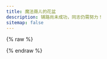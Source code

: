 ```yaml
---
title: 魔法薇ㄦ的花盆
description: 铺路尚未成功，同志仍需努力！
sitemap: false
---
```

<script type="importmap" data-pjax>
  {
    "imports": {
			"@fluentui/web-components": "https://cdn.jsdelivr.net/npm/@fluentui/web-components/+esm",
			"@vue/devtools-api": "https://cdn.jsdelivr.net/npm/@vue/devtools-api/+esm",
			"marked": "https://cdn.jsdelivr.net/npm/marked/+esm",
			"marked-highlight": "https://cdn.jsdelivr.net/npm/marked-highlight/+esm",
			"highlight.js": "https://cdn.jsdelivr.net/npm/highlight.js/+esm",
      "vue": "https://cdn.jsdelivr.net/npm/vue/dist/vue.esm-browser.prod.js",
			"vue-router": "https://cdn.jsdelivr.net/npm/vue-router/dist/vue-router.esm-browser.js"
    }
  }
</script>

<script type="module" data-pjax>
  import {
    provideFluentDesignSystem,
    fluentProgressRing,
    fluentTreeItem,
    fluentTreeView,
    accentBaseColor,
    SwatchRGB,
    fillColor,
    neutralLayerFloating,
    baseLayerLuminance,
    StandardLuminance
  } from "@fluentui/web-components";
  provideFluentDesignSystem()
    .register(
      fluentProgressRing(),
      fluentTreeItem(),
      fluentTreeView()
    );
  accentBaseColor.withDefault(SwatchRGB.create(0xFC / 0xFF, 0x64 / 0xFF, 0x23 / 0xFF));
  fillColor.withDefault(neutralLayerFloating);
  const scheme = matchMedia("(prefers-color-scheme: dark)");
  if (typeof scheme !== "undefined") {
    scheme.addEventListener("change", e => baseLayerLuminance.withDefault(e.matches ? StandardLuminance.DarkMode : StandardLuminance.LightMode));
    if (scheme.matches) {
      baseLayerLuminance.withDefault(StandardLuminance.DarkMode);
    }
  }
</script>

{% raw %}
<div id="vue-app">
  <router-view></router-view>
</div>

<template id="home-view-template">
  <page-title title="主页"></page-title>
  <div class="stack-vertical" style="row-gap: 8px;" v-if="posts.length">
    <post-card v-for="post of posts" :post="post"></post-card>
  </div>
  <fluent-progress-ring v-else></fluent-progress-ring>
  <table-of-contents hidden="true"></table-of-contents>
</template>

<template id="posts-view-template">
  <page-title v-if="post" :title="post.title" :subtitle="subtitle"></page-title>
  <post-detail-card v-if="post" :post="post" ref="content"></post-detail-card>
  <fluent-progress-ring v-else></fluent-progress-ring>
  <table-of-contents ref="toc"></table-of-contents>
</template>

<template id="cates-view-template">
  <page-title :title="title" :subtitle="subtitle"></page-title>
  <div v-if="$route.params.slug">
    <div class="stack-vertical" style="row-gap: 8px;" v-if="posts.length">
      <post-card v-for="post of posts" :post="post"></post-card>
    </div>
  </div>
  <div v-else>
    <div v-if="cates.length" class="stack-vertical" style="row-gap: 8px;">
      <div class="clickable-card" v-for="cate of cates"
        @click="() => $router.push(`/${$route.params.type}/${cate.slug}`)">
        {{ cate.name }}
      </div>
    </div>
    <fluent-progress-ring v-else></fluent-progress-ring>
  </div>
  <table-of-contents hidden="true"></table-of-contents>
</template>

<template id="archives-view-template">
  <page-title :title="title" :subtitle="subtitle"></page-title>
  <div v-if="$route.params.year">
    <div class="stack-vertical" style="row-gap: 8px;" v-if="posts.length">
      <post-card v-for="post of posts" :post="post"></post-card>
    </div>
  </div>
  <div v-else>
    <fluent-tree-view v-if="archives.length" ref="tree">
      <fluent-tree-item v-for="year of archives" :data-year="year.year">
        {{ year.year }} 年
        <fluent-tree-item v-for="month of year.data" :data-year="year.year" :data-month="month.month">
          {{ month.month }} 月
        </fluent-tree-item>
      </fluent-tree-item>
    </fluent-tree-view>
    <fluent-progress-ring v-else></fluent-progress-ring>
  </div>
  <table-of-contents hidden="true"></table-of-contents>
</template>

<template id="post-card-template">
  <div class="post-card clickable-card" @click="() => $router.push(`/posts/${post.url}`)">
    <h2 style="margin-top: 20px;">{{ post.title }}</h2>
    <div v-html="post.excerpt"></div>
  </div>
</template>

<template id="post-detail-card-template">
  <div class="post-detail-card" v-html="parse(post.getContent())"></div>
</template>
{% endraw %}

<script type="module" data-pjax>
  import { createApp } from "vue";
  import { createRouter, createWebHashHistory } from "vue-router";
  import { Marked } from "marked";
  import { markedHighlight } from "marked-highlight";
  import { HighlightJS as hljs } from "highlight.js";
  createApp()
    .use(createRouter({
      history: createWebHashHistory(),
      routes: [{
        path: '/',
        alias: ["/posts"],
        component: {
          template: "#home-view-template",
          data() {
            return {
              posts: []
            }
          },
          async mounted() {
            this.posts = [];
            const posts = await fetch("/api/posts.json").then(x => x.json());
            for (const page of posts.data.pages) {
              const info = await fetch(`/${page.api}`).then(x => x.json());
              this.posts.push(...info.data.posts);
            }
          }
        }
      }, {
        path: "/posts/:slug+",
        component: {
          template: "#posts-view-template",
          data() {
            return {
              post: null
            }
          },
          computed: {
            subtitle() {
              const date = new Date(this.post.date);
              let result = `发布时间：<time title="${date.toLocaleString()}" itemprop="dateCreated datePublished" datetime="${this.post.date}">${date.toLocaleDateString()}</time>`;
              const updated = new Date(this.post.updated);
              if (date.getFullYear() !== updated.getFullYear() ||
                date.getMonth() !== updated.getMonth() ||
                date.getDate() !== updated.getDate()) {
                result += `&ensp;|&ensp;最后更新：<time title="${updated.toLocaleString()}" itemprop="dateCreated datePublished" datetime="${this.post.updated}">${updated.toLocaleDateString()}</time>`;
              }
              if (this.post.categories.length) {
                result += `&ensp;|&ensp;分类于：${this.post.categories.map(x => x.name).join('、')}`;
              }
              return result;
            }
          },
          watch: {
            "$route.params.slug"(newValue, oldValue) {
              if (newValue !== oldValue) {
                this.onupdate();
              }
            }
          },
          methods: {
            async onupdate() {
              const post = await fetch(`/api/posts/${this.$route.params.slug.join("/")}.json`).then(x => x.json());
              this.post = {
                ...post.data,
                getContent() {
                  const raw = this.raw;
                  let inRow = false;
                  let time = 0, count = 0;
                  let index = 0;
                  for (; index < raw.length; index++) {
                    const c = raw[index];
                    if (inRow) {
                      if (c === '-') {
                        count++;
                      }
                      else {
                        if (count >= 3 && ++time == 2) {
                          return raw.substring(index);
                        }
                        else {
                          inRow = false;
                          count = 0;
                        }
                      }
                    }
                    else if (c === '-') {
                      inRow = true;
                      count++;
                    }
                  }
                  return raw;
                }
              };
              await this.$nextTick();
              const $el = this.$refs.content.$el;
              if (typeof pjax !== "undefined") {
                pjax.refresh($el);
              }
              this.$refs.toc.refresh($el);
            }
          },
          mounted() {
            return this.onupdate();
          }
        }
      }, {
        path: "/:type(tags|categories)/:slug?",
        component: {
          template: "#cates-view-template",
          data() {
            return {
              cates: [],
              posts: []
            }
          },
          computed: {
            title() {
              const params = this.$route.params;
              const title = params.type === 'tags' ? '标签' : '分类'
              return params.slug ? `${title}：${params.slug}` : title;
            },
            subtitle() {
              const params = this.$route.params;
              return params.slug ? `目前共计 ${this.posts.length} 篇文章` : `目前共计 ${this.cates.length} 个${params.type === 'tags' ? '标签' : '分类'}`
            }
          },
          watch: {
            "$route.params.type"(newValue, oldValue) {
              if (newValue !== oldValue) {
                this.onupdate();
              }
            },
            "$route.params.slug"(newValue, oldValue) {
              if (newValue !== oldValue) {
                this.onupdate();
              }
            }
          },
          methods: {
            async onupdate() {
              const params = this.$route.params;
              if (params.slug) {
                const cate = await fetch(`/api/${params.type}/${params.slug}.json`).then(x => x.json());
                this.posts = cate.data.posts;
              }
              else {
                const cates = await fetch(`/api/${params.type}.json`).then(x => x.json());
                this.cates = cates.data;
              }
            }
          },
          mounted() {
            return this.onupdate();
          }
        }
      }, {
        path: "/archives/:year(\\d+)?/:month(\\d+)?",
        component: {
          template: "#archives-view-template",
          data() {
            return {
              archives: [],
              posts: []
            }
          },
          computed: {
            title() {
              const params = this.$route.params;
              return params.year ? params.month ? `归档：${params.year} 年 ${+params.month} 月` : `归档：${params.year} 年` : "归档";
            },
            subtitle() {
              return this.$route.params.year ? `目前共计 ${this.posts.length} 篇文章` : '';
            }
          },
          watch: {
            "$route.params.year"(newValue, oldValue) {
              if (newValue !== oldValue) {
                this.onupdate();
              }
            },
            "$route.params.month"(newValue, oldValue) {
              if (newValue !== oldValue) {
                this.onupdate();
              }
            }
          },
          methods: {
            async onupdate() {
              const params = this.$route.params;
              if (params.year) {
                if (params.month) {
                  const archive = await fetch(`/api/archives/${params.year}/${params.month.padStart(2, '0')}.json`).then(x => x.json());
                  this.posts = archive.data.posts;
                }
                else {
                  const archive = await fetch(`/api/archives/${params.year}.json`).then(x => x.json());
                  this.posts = archive.data.posts;
                }
              }
              else {
                const archives = await fetch("/api/archives.json").then(x => x.json());
                this.archives = archives.data;
              }
            },
            onselectedchange(e) {
              const dataset = e.target.dataset;
              if (dataset.month) {
                this.$router.push(`/archives/${dataset.year}/${dataset.month.padStart(2, '0')}`);
              }
              else {
                this.$router.push(`/archives/${dataset.year}`);
              }
            }
          },
          mounted() {
            return this.onupdate();
          },
          updated() {
            const tree = this.$refs.tree;
            if (tree instanceof HTMLElement && !tree.dataset.mounted) {
              tree.dataset.mounted = true;
              const handleSelectedChange = tree.handleSelectedChange;
              tree.handleSelectedChange = this.onselectedchange;
            }
          }
        }
      }]
    })).component("page-title", {
      props: {
        title: String,
        subtitle: String,
        description: String
      },
      watch: {
        title(newValue, oldValue) {
          if (newValue !== oldValue) {
            this.setTitle(newValue);
          }
        },
        subtitle(newValue, oldValue) {
          if (newValue !== oldValue) {
            this.setSubtitle(newValue);
          }
        },
        description(newValue, oldValue) {
          if (newValue !== oldValue) {
            this.setDescription(newValue);
          }
        }
      },
      methods: {
        setTitle(title) {
          title ||= "魔法薇ㄦ的花盆";
          document.title = title;
          const postTitle = document.querySelector(".post-title");
          if (postTitle instanceof HTMLElement) {
            postTitle.innerText = title;
          }
        },
        setSubtitle(subtitle) {
          const postDescription = document.querySelector(".post-description");
          if (postDescription instanceof HTMLElement) {
            postDescription.innerHTML = subtitle ?? '';
          }
        },
        setDescription(description) {
          const meta = document.querySelector("meta[name='description']");
          if (meta instanceof HTMLMetaElement) {
            meta.content = description || "铺路尚未成功，同志仍需努力！";
          }
        }
      },
      mounted() {
        this.setTitle(this.title);
        this.setSubtitle(this.subtitle);
        this.setDescription(this.description);
      }
    }).component("post-card", {
      template: "#post-card-template",
      props: {
        post: Object
      },
      watch: {
        async "post.excerpt"(newValue, oldValue) {
          if (newValue !== oldValue) {
            await this.$nextTick();
            this.onUpdate();
          }
        }
      },
      methods: {
        highlight(element) {
          if (!(element instanceof Element)) { return; }
          const figure = element.querySelectorAll("figure.highlight");
          figure.forEach(element => {
            // Skip pre > .mermaid for folding and copy button
            if (element.querySelector(".mermaid")) return;
            let span = element.querySelectorAll(".code .line span");
            if (span.length === 0) {
              // Hljs without line_number and wrap
              span = element.querySelectorAll("code.highlight span");
            }
            span.forEach(s => {
              s.classList.forEach(name => {
                if (!name.startsWith("hljs-")) {
                  s.classList.replace(name, `hljs-${name}`);
                }
              });
            });
          });
        },
        fixImage(element) {
          if (element instanceof Element) {
            const images = element.querySelectorAll("img[data-src]:not([src])");
            if (typeof lozad === "undefined") {
              images.forEach(image => {
                const src = image.getAttribute("data-src");
                if (src) {
                  image.removeAttribute("data-src");
                  image.setAttribute("src", src);
                }
              });
            }
            else {
              lozad(images).observe();
            }
          }
        },
        onUpdate() {
          const $el = this.$el;
          if ($el instanceof Element) {
            this.highlight($el);
            this.fixImage($el);
            if (typeof pjax !== "undefined") {
              pjax.refresh($el);
            }
          }
        }
      },
      mounted() {
        this.onUpdate();
      }
    }).component("post-detail-card", {
      template: "#post-detail-card-template",
      props: {
        post: Object
      },
      data() {
        return {
          marked: new Marked(
            markedHighlight({
              langPrefix: "hljs language-",
              highlight(code, lang, info) {
                const language = hljs.getLanguage(lang) ? lang : "plaintext";
                return hljs.highlight(code, { language }).value;
              }
            })
          )
        }
      },
      methods: {
        parse(value) {
          return this.marked.parse(value);
        }
      }
    }).component("table-of-contents", {
      props: {
        hidden: Boolean
      },
      data() {
        return {
          sections: []
        }
      },
      watch: {
        $route(newValue, oldValue) {
          if (newValue !== oldValue) {
            if (newValue.query.id) {
              const target = document.getElementById(newValue.query.id);
              if (target instanceof HTMLElement) {
                this.scrollTo(target);
              }
            }
          }
        },
        hidden(newValue, oldValue) {
          if (newValue !== oldValue && newValue && newValue !== "false") {
            this.updateSidebar(false);
          }
        }
      },
      methods: {
        refresh(article) {
          const toc = document.querySelector(".post-toc");
          if (toc instanceof HTMLElement) {
            const html = this.tocHelper(article);
            toc.innerHTML = html;
            if (typeof NexT !== "undefined") {
              const hasTOC = !!html;
              this.updateSidebar(hasTOC);
            }
            this.registerSidebarTOC(article);
            if (this.$route.query.id) {
              const target = article.querySelector(`#${this.$route.query.id}`);
              if (target instanceof HTMLElement) {
                this.scrollTo(target);
              }
            }
          }
        },
        updateSidebar(hasTOC) {
          document.querySelector(".sidebar-inner").classList.toggle("sidebar-nav-active", hasTOC);
          NexT.utils.activateSidebarPanel(hasTOC ? 0 : 1);
          NexT.utils.updateSidebarPosition();
        },
        tocHelper(article) {
          const data = this.queryDomForTocEntries(article);
          if (!data.length) return '';
          const className = "nav";
          const itemClassName = `${className}-item`;
          const linkClassName = `${className}-link`;
          const textClassName = `${className}-text`;
          const childClassName = `${className}-child`;
          const numberClassName = `${className}-number`;
          const levelClassName = `${className}-level`;
          const listNumber = true;
          let result = `<ol class="${className}">`;
          const lastNumber = [0, 0, 0, 0, 0, 0];
          let firstLevel = 0;
          let lastLevel = 0;
          for (let i = 0; i < data.length; i++) {
            const el = data[i];
            const { level, href, text } = el;
            lastNumber[level - 1]++;
            for (let i = level; i <= 5; i++) {
              lastNumber[i] = 0;
            }
            if (firstLevel) {
              for (let i = level; i < lastLevel; i++) {
                result += '</li></ol>';
              }
              if (level > lastLevel) {
                result += `<ol class="${childClassName}">`;
              }
              else {
                result += '</li>';
              }
            }
            else {
              firstLevel = level;
            }
            result += `<li class="${itemClassName} ${levelClassName}-${level}">`;
            if (href) {
              result += `<a class="${linkClassName}" href="${href}">`;
            }
            else {
              result += `<a class="${linkClassName}">`;
            }
            if (listNumber) {
              result += `<span class="${numberClassName}">`;
              for (let i = firstLevel - 1; i < level; i++) {
                result += `${lastNumber[i]}.`;
              }
              result += '</span> ';
            }
            result += `<span class="${textClassName}">${text}</span></a>`;
            lastLevel = level;
          }
          for (let i = firstLevel - 1; i < lastLevel; i++) {
            result += '</li></ol>';
          }
          return result;
        },
        queryDomForTocEntries(article) {
          if (!(article instanceof Element)) { return []; }
          const headings = article.querySelectorAll("h1, h2, h3, h4, h5, h6");
          if (!headings.length) { return []; }
          const basePath = this.$route.path;
          function createAnchor(element) {
            return {
              level: +element.nodeName[1],
              text: element.innerText || element.textContent,
              href: `#${basePath}?id=${element.id}`,
              anchors: []
            };
          }
          const tocArray = [];
          let chapter = null, subchapter = null;
          for (const element of headings) {
            if (!element.id) {
              const anchorText = element.innerText || element.textContent;
              const elementId = anchorText.replaceAll(' ', '-', '/', '\\', '#', '$', '@', ':', ',').toLowerCase();
              element.id = elementId;
            }
            if (element.innerText || element.textContent) {
              tocArray.push(createAnchor(element));
            }
          }
          return tocArray;
        },
        registerSidebarTOC(article) {
          if (typeof NexT === "undefined") { return; }
          const basePath = this.$route.path;
          const sections = [...document.querySelectorAll(".post-toc:not(.placeholder-toc) li a.nav-link")].map(element => {
            const target = article.querySelector(`#${element.getAttribute("href").replace(`#${basePath}?id=`, '')}`);
            // TOC item animation navigate.
            element.addEventListener("click", event => {
              event.preventDefault();
              this.scrollTo(target, () => history.pushState(null, document.title, element.href));
            });
            return target;
          });
          if (typeof NexT !== "undefined") {
            NexT.utils.sections = sections;
            NexT.utils.updateActiveNav();
          }
        },
        scrollTo(target, complete) {
          const offset = target.getBoundingClientRect().top + window.scrollY;
          window.anime({
            targets: document.scrollingElement,
            duration: 500,
            easing: "linear",
            scrollTop: offset,
            complete: complete
          });
        }
      },
      mounted() {
        if (this.hidden && this.hidden !== "false") {
          this.updateSidebar(false);
        }
      },
    }).mount("#vue-app");
</script>

<style>
  #vue-app {
    font-family: var(--body-font);
    font-size: var(--type-ramp-base-font-size);
    line-height: var(--type-ramp-base-line-height);
    font-weight: var(--font-weight);
    color: var(--neutral-foreground-rest);
    color-scheme: light;
  }

  @media (prefers-color-scheme: dark) {
    #vue-app {
      color-scheme: dark;
    }
  }

  #vue-app .stack-vertical {
    display: flex;
    flex-direction: column;
  }

  #vue-app .stack-horizontal {
    display: flex;
    flex-direction: row;
    align-items: center;
  }

  .clickable-card {
    cursor: pointer;
    display: block;
    box-sizing: border-box;
    padding: calc(var(--design-unit) * 4px);
    background: var(--neutral-fill-input-rest);
    color: var(--neutral-foreground-rest);
    border: calc(var(--stroke-width) * 1px) solid var(--neutral-stroke-layer-rest);
    border-radius: calc(var(--control-corner-radius) * 1px);
    box-shadow: var(--elevation-shadow-card-rest);
    text-decoration: inherit;
  }

  .clickable-card:hover {
    background: var(--neutral-fill-input-hover);
    border: calc(var(--stroke-width) * 1px) solid var(--neutral-stroke-layer-hover);
    box-shadow: var(--elevation-shadow-card-hover);
  }

  .clickable-card:active {
    background: var(--neutral-fill-input-active);
    border: calc(var(--stroke-width) * 1px) solid var(--neutral-stroke-layer-active);
    box-shadow: var(--elevation-shadow-card-pressed);
  }

  .post-card img.emoji,
  .post-detail-card img.emoji {
    height: 18px;
    width: 18px;
  }

  .post-card figcaption,
  .post-detail-card figcaption {
    color: var(--neutral-foreground-hint);
    font-size: 0.875em;
    font-weight: bold;
    line-height: 1;
    margin: auto auto 15px;
    text-align: center;
  }
</style>